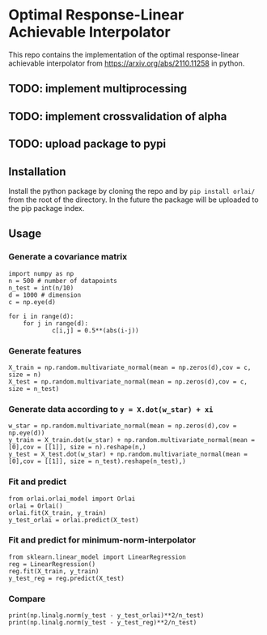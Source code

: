 # Optimal Response-Linear Achievable Interpolator

This repo contains the implementation of the optimal response-linear achievable interpolator from https://arxiv.org/abs/2110.11258 in python.

## TODO: implement multiprocessing
## TODO: implement crossvalidation of alpha 
## TODO: upload package to pypi

## Installation

Install the python package by cloning the repo and by `pip install orlai/` from the root of the directory. In the future the package will be uploaded to the pip package index.

## Usage

### Generate a covariance matrix

```
import numpy as np
n = 500 # number of datapoints
n_test = int(n/10)
d = 1000 # dimension
c = np.eye(d)

for i in range(d):
    for j in range(d):
            c[i,j] = 0.5**(abs(i-j))
```

### Generate features

```
X_train = np.random.multivariate_normal(mean = np.zeros(d),cov = c, size = n)
X_test = np.random.multivariate_normal(mean = np.zeros(d),cov = c, size = n_test)
```

### Generate data according to `y = X.dot(w_star) + xi`

```
w_star = np.random.multivariate_normal(mean = np.zeros(d),cov = np.eye(d))
y_train = X_train.dot(w_star) + np.random.multivariate_normal(mean = [0],cov = [[1]], size = n).reshape(n,)
y_test = X_test.dot(w_star) + np.random.multivariate_normal(mean = [0],cov = [[1]], size = n_test).reshape(n_test),)
```

### Fit and predict
```
from orlai.orlai_model import Orlai
orlai = Orlai()
orlai.fit(X_train, y_train)
y_test_orlai = orlai.predict(X_test)
```

### Fit and predict for minimum-norm-interpolator
```
from sklearn.linear_model import LinearRegression
reg = LinearRegression()
reg.fit(X_train, y_train)
y_test_reg = reg.predict(X_test)
```

### Compare

```
print(np.linalg.norm(y_test - y_test_orlai)**2/n_test)
print(np.linalg.norm(y_test - y_test_reg)**2/n_test)
```


